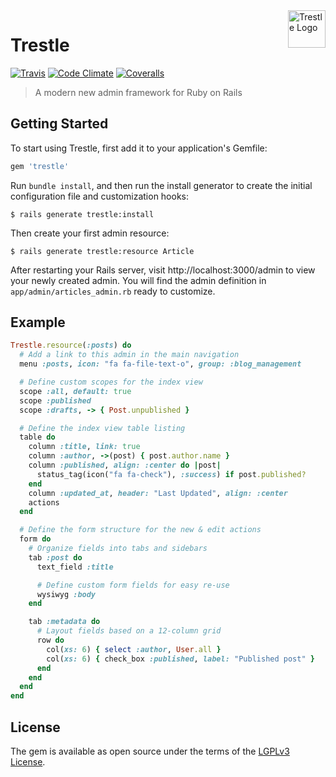 <a href="https://github.com/TrestleAdmin/trestle">
    <img src="https://avatars3.githubusercontent.com/u/29348992?v=3&s=200" alt="Trestle Logo" width="60" align="right" />
</a>

# Trestle

[![Travis](https://img.shields.io/travis/TrestleAdmin/trestle.svg?style=flat-square)]()&nbsp;[![Code Climate](https://img.shields.io/codeclimate/github/TrestleAdmin/trestle.svg?style=flat-square)]()&nbsp;[![Coveralls](https://img.shields.io/coveralls/TrestleAdmin/trestle.svg?style=flat-square)]()

> A modern new admin framework for Ruby on Rails


## Getting Started

To start using Trestle, first add it to your application's Gemfile:

```ruby
gem 'trestle'
```

Run `bundle install`, and then run the install generator to create the initial configuration file and customization hooks:

    $ rails generate trestle:install

Then create your first admin resource:

    $ rails generate trestle:resource Article

After restarting your Rails server, visit http://localhost:3000/admin to view your newly created admin. You will find the admin definition in `app/admin/articles_admin.rb` ready to customize.


## Example

```ruby
Trestle.resource(:posts) do
  # Add a link to this admin in the main navigation
  menu :posts, icon: "fa fa-file-text-o", group: :blog_management

  # Define custom scopes for the index view
  scope :all, default: true
  scope :published
  scope :drafts, -> { Post.unpublished }

  # Define the index view table listing
  table do
    column :title, link: true
    column :author, ->(post) { post.author.name }
    column :published, align: :center do |post|
      status_tag(icon("fa fa-check"), :success) if post.published?
    end
    column :updated_at, header: "Last Updated", align: :center
    actions
  end

  # Define the form structure for the new & edit actions
  form do
    # Organize fields into tabs and sidebars
    tab :post do
      text_field :title

      # Define custom form fields for easy re-use
      wysiwyg :body
    end

    tab :metadata do
      # Layout fields based on a 12-column grid
      row do
        col(xs: 6) { select :author, User.all }
        col(xs: 6) { check_box :published, label: "Published post" }
      end
    end
  end
end
```


## License

The gem is available as open source under the terms of the [LGPLv3 License](https://opensource.org/licenses/LGPL-3.0).
